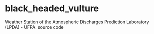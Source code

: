 # black_headed_vulture
Weather Station of the Atmospheric Discharges Prediction Laboratory (LPDA) - UFPA. source code
